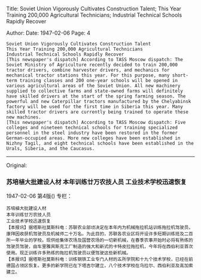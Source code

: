 Title: Soviet Union Vigorously Cultivates Construction Talent; This Year Training 200,000 Agricultural Technicians; Industrial Technical Schools Rapidly Recover

Author:
Date: 1947-02-06
Page: 4

    Soviet Union Vigorously Cultivates Construction Talent
    This Year Training 200,000 Agricultural Technicians
    Industrial Technical Schools Rapidly Recover
    [This newspaper's dispatch] According to TASS Moscow dispatch: The Soviet Ministry of Agriculture recently decided to train 200,000 tractor drivers, combine harvester drivers, and mechanics for mechanical tractor stations this year. For this purpose, many short-term training classes and 200 one-year schools will be opened in various agricultural areas of the Soviet Union. All new machinery supplied to collective farms and state-owned farms will definitely have skilled drivers at the start of the spring farming season. The powerful and new Caterpillar tractors manufactured by the Chelyabinsk factory will be used for the first time in Siberia this year. Many skilled tractor drivers are currently being trained to operate these new machines.
    [This newspaper's dispatch] According to TASS Moscow dispatch: Five colleges and nineteen technical schools for training specialized personnel in the steel industry have been restored in the former German-occupied areas. More new colleges have been established in Nizhny Tagil, and eight technical schools have been established in the Urals, Siberia, and the Caucasus.



<hr /> 

Original: 


### 苏培植大批建设人材  本年训练廿万农技人员  工业技术学校迅速恢复

1947-02-06
第4版()
专栏：

    苏培植大批建设人材
    本年训练廿万农技人员
    工业技术学校迅速恢复
    【本报讯】据塔斯社莫斯科电：苏联农业部顷决定在本年内为机械拖拉机站训练拖拉机驾驶员，康拜因收获机驾驶员及机械师二十万名。为此目的，苏联各农业区将开设许多短期训练班及二百所一年毕业的学校。现供给集体农场及国营农场的一切新机械，在春季农事开始时必将有熟练的驾驶员驾驶，由车里雅宾斯克工厂制造的强大和新式的卡特皮拉拖拉机，今年将在西伯利亚首次使用。现正训练许多熟练的拖拉机驾驶员以便驾驶这些新机械。
    【本报讯】据塔斯社莫斯科电：训练钢铁工业专门人材的五所学院和十九个技术学校，已经在前德国占领区恢复。更多的新学院已在下塔吉尔建立，八个技术学校在乌拉尔、西伯利亚及高加索建立。
